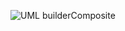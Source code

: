 ![UML builderComposite](https://github.com/HONGYU0802/examen-S2/blob/master/workspace/reviser/res/BuilderComposite2.png) 

